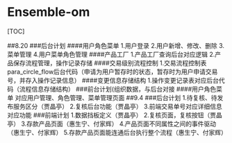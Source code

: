 # Ensemble-om
[TOC]

##8.20 
###后台计划
####用户角色菜单
1.用户登录
2.用户新增、修改、删除
3.菜单管理
4.用户菜单角色管理
####产品工厂
1.产品工厂查询后台对应逻辑
2.产品保存流程管理，操作记录存储
####交易级别流程控制
1.交易流程控制表para_circle_flow后台代码（申请为用户暂存时的状态，暂存时为用户申请交易号，并存入操作记录信息）
####变更信息存储结构
1.操作变更记录表对应后台代码（流程信息存储结构）
###前台计划(组织数据，与后台对接
####用户角色菜单
 对应用户管理、角色管理、菜单管理页面
##9.4
###后台计划
1.待复核、待发布服务区分（贾晶亭）
2.复核后台功能（贾晶亭）
3.前端交易单号对应详细信息对应功能
###前端计划
1.数据挡板定义（贾晶亭）
2.复核页面，复核按钮（贾晶亭）
3.存款产品页面（惠生宁、付家辉）
4.产品页面不同属性之间的事件驱动（惠生宁、付家辉）
5.存款产品页面能连通后台执行整个流程（惠生宁、付家辉）



